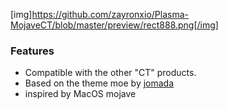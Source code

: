 
[img]https://github.com/zayronxio/Plasma-MojaveCT/blob/master/preview/rect888.png[/img]
### Features
- Compatible with the other "CT" products.
- Based on the theme moe by [jomada](https://www.opendesktop.org/u/jomada/)
- inspired by MacOS mojave





